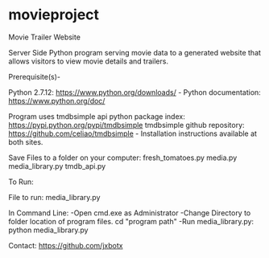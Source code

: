 # movieproject
Movie Trailer Website

Server Side Python program serving movie data to a generated website that allows visitors to view movie details and trailers.

Prerequisite(s)-

Python 2.7.12: https://www.python.org/downloads/
      - Python documentation: https://www.python.org/doc/
      
Program uses tmdbsimple api python package index: https://pypi.python.org/pypi/tmdbsimple
      tmdbsimple github repository: https://github.com/celiao/tmdbsimple
      - Installation instructions available at both sites.
      
Save Files to a folder on your computer:
      fresh_tomatoes.py
      media.py
      media_library.py
      tmdb_api.py
      
      
To Run:

File to run: media_library.py

In Command Line:
  -Open cmd.exe as Administrator
  -Change Directory to folder location of program files.
      cd "program path"
  -Run media_library.py:  python media_library.py


Contact:
https://github.com/jxbotx
